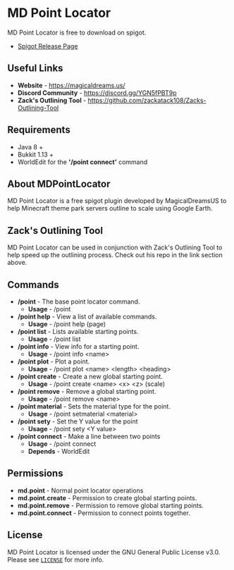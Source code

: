 # MD Point Locator 
MD Point Locator is free to download on spigot.
* [Spigot Release Page](https://www.spigotmc.org/resources/mdpointlocator.85065/ "Spigot Plugin Page")

## Useful Links
* **Website** - <https://magicaldreams.us/>
* **Discord Community** - <https://discord.gg/YGN5fPBT9p>
* **Zack's Outlining Tool** - <https://github.com/zackatack108/Zacks-Outlining-Tool>

## Requirements
* Java 8 +
* Bukkit 1.13 +
* WorldEdit for the **'/point connect'** command

## About MDPointLocator
MD Point Locator is a free spigot plugin developed by MagicalDreamsUS to help Minecraft theme park servers outline to scale using Google Earth.

## Zack's Outlining Tool
MD Point Locator can be used in conjunction with Zack's Outlining Tool to help speed up the outlining process. Check out his repo in the link section above.

## Commands
* **/point** - The base point locator command.
    * **Usage** - /point
* **/point help** - View a list of available commands.
    * **Usage** - /point help (page)
* **/point list** - Lists available starting points.
    * **Usage** - /point list
* **/point info** - View info for a starting point.
    * **Usage** - /point info \<name>
* **/point plot** - Plot a point.
    * **Usage** - /point plot \<name> \<length> \<heading>
* **/point create** - Create a new global starting point.
    * **Usage** - /point create \<name> \<x> \<z> (scale)
* **/point remove** - Remove a global starting point.
    * **Usage** - /point remove \<name>
* **/point material** - Sets the material type for the point.
  * **Usage** - /point setmaterial \<material>
* **/point sety** - Set the Y value for the point
  * **Usage** - /point sety \<Y value>
* **/point connect** - Make a line between two points
  * **Usage** - /point connect
  * **Depends** - WorldEdit

## Permissions
* **md.point** - Normal point locator operations
* **md.point.create** - Permission to create global starting points.
* **md.point.remove** - Permission to remove global starting points.
* **md.point.connect** - Permission to connect points together.

## License
MD Point Locator is licensed under the GNU General Public License v3.0. Please
see [`LICENSE`](https://github.com/chums122/MDPointLocator/blob/main/LICENSE) for more info.
